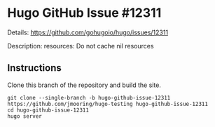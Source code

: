# Hugo GitHub Issue #12311

Details: <https://github.com/gohugoio/hugo/issues/12311>

Description: resources: Do not cache nil resources

## Instructions

Clone this branch of the repository and build the site.

```text
git clone --single-branch -b hugo-github-issue-12311 https://github.com/jmooring/hugo-testing hugo-github-issue-12311
cd hugo-github-issue-12311
hugo server
```
